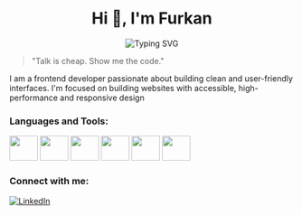 <h1 align="center">Hi 👋, I'm Furkan</h1>
<p align="center">
  <img src="https://readme-typing-svg.herokuapp.com?font=Fira+Code&duration=3000&pause=1000&color=00F7FF&center=true&width=435&lines=Frontend+Developer;Responsive+Design;User-Friendly+Interfaces" alt="Typing SVG" />
</p>

> "Talk is cheap. Show me the code."

I am a frontend developer passionate about building clean and user-friendly interfaces. I'm focused on building websites with accessible,
high-performance and responsive design

###  Languages and Tools:
<p align="left">
  <img src="https://cdn.jsdelivr.net/gh/devicons/devicon/icons/javascript/javascript-original.svg" height="44" width="50" />
  <img src="https://cdn.jsdelivr.net/gh/devicons/devicon/icons/react/react-original.svg" height="44"  width="50"/>
  <img src="https://cdn.jsdelivr.net/gh/devicons/devicon/icons/html5/html5-original.svg" height="44"  width="50"/>
  <img src="https://cdn.jsdelivr.net/gh/devicons/devicon/icons/css3/css3-original.svg" height="44" width="50"/>
  <img src="https://encrypted-tbn0.gstatic.com/images?q=tbn:ANd9GcTeKPw4CK4jcH7udsFHZdiB3iIOuI3fUCsxUZosXy4Y1yd25NA-dzCBPrSDIhg1BwObl3w&usqp=CAU" height="44" width="50" />
  <img src="https://cdn.jsdelivr.net/gh/devicons/devicon/icons/git/git-original.svg" height="44" width="50" />
</p>

###  Connect with me:
[![LinkedIn](https://img.shields.io/badge/LinkedIn-0A66C2?style=flat&logo=linkedin&logoColor=white)](https://www.linkedin.com/in/furkanalbayrakdev)



